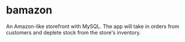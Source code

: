# bamazon
An Amazon-like storefront with MySQL. The app will take in orders from customers and deplete stock from the store's inventory.

